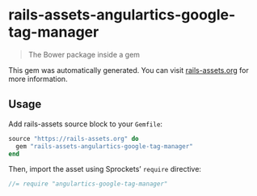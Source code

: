 # rails-assets-angulartics-google-tag-manager

> The Bower package inside a gem

This gem was automatically generated. You can visit [rails-assets.org](https://rails-assets.org) for more information.

## Usage

Add rails-assets source block to your `Gemfile`:

```ruby
source "https://rails-assets.org" do
  gem "rails-assets-angulartics-google-tag-manager"
end

```

Then, import the asset using Sprockets’ `require` directive:

```js
//= require "angulartics-google-tag-manager"
```
